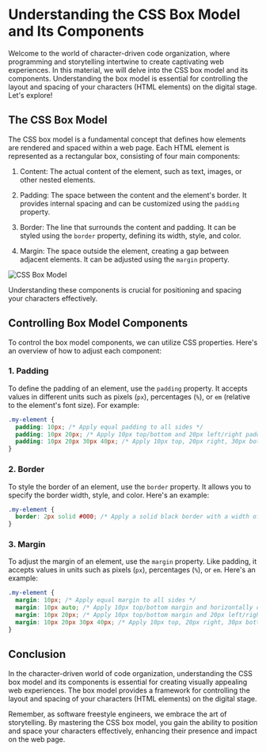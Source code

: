 # Understanding the CSS Box Model and Its Components

Welcome to the world of character-driven code organization, where programming and storytelling intertwine to create captivating web experiences. In this material, we will delve into the CSS box model and its components. Understanding the box model is essential for controlling the layout and spacing of your characters (HTML elements) on the digital stage. Let's explore!

## The CSS Box Model

The CSS box model is a fundamental concept that defines how elements are rendered and spaced within a web page. Each HTML element is represented as a rectangular box, consisting of four main components:

1. Content: The actual content of the element, such as text, images, or other nested elements.

2. Padding: The space between the content and the element's border. It provides internal spacing and can be customized using the `padding` property.

3. Border: The line that surrounds the content and padding. It can be styled using the `border` property, defining its width, style, and color.

4. Margin: The space outside the element, creating a gap between adjacent elements. It can be adjusted using the `margin` property.

![CSS Box Model](https://developer.mozilla.org/en-US/docs/Learn/CSS/Building_blocks/The_box_model/box-model.png)

Understanding these components is crucial for positioning and spacing your characters effectively.

## Controlling Box Model Components

To control the box model components, we can utilize CSS properties. Here's an overview of how to adjust each component:

### 1. Padding

To define the padding of an element, use the `padding` property. It accepts values in different units such as pixels (`px`), percentages (`%`), or `em` (relative to the element's font size). For example:

```css
.my-element {
  padding: 10px; /* Apply equal padding to all sides */
  padding: 10px 20px; /* Apply 10px top/bottom and 20px left/right padding */
  padding: 10px 20px 30px 40px; /* Apply 10px top, 20px right, 30px bottom, and 40px left padding */
}
```

### 2. Border

To style the border of an element, use the `border` property. It allows you to specify the border width, style, and color. Here's an example:

```css
.my-element {
  border: 2px solid #000; /* Apply a solid black border with a width of 2px */
}
```

### 3. Margin

To adjust the margin of an element, use the `margin` property. Like padding, it accepts values in units such as pixels (`px`), percentages (`%`), or `em`. Here's an example:

```css
.my-element {
  margin: 10px; /* Apply equal margin to all sides */
  margin: 10px auto; /* Apply 10px top/bottom margin and horizontally center the element */
  margin: 10px 20px; /* Apply 10px top/bottom margin and 20px left/right margin */
  margin: 10px 20px 30px 40px; /* Apply 10px top, 20px right, 30px bottom, and 40px left margin */
}
```

## Conclusion

In the character-driven world of code organization, understanding the CSS box model and its components is essential for creating visually appealing web experiences. The box model provides a framework for controlling the layout and spacing of your characters (HTML elements) on the digital stage.

Remember, as software freestyle engineers, we embrace the art of storytelling. By mastering the CSS box model, you gain the ability to position and space your characters effectively, enhancing their presence and impact on the web page.
